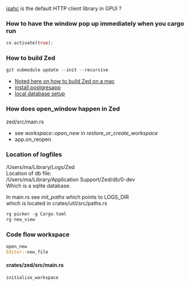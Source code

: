 
[isahc](https://github.com/sagebind/isahc) is the default HTTP client library in GPUI ?

### How to have the window pop up immediately when you cargo run

```rust
cx.activate(true);
```

### How to build Zed

```rust
git submodule update --init --recursive
```

* [Noted here on how to build Zed on a mac](https://github.com/zed-industries/zed/blob/main/docs/src/developing_zed__building_zed_macos.md)
* [install postgresapp](https://postgresapp.com/downloads.html)
* [local database setup](https://zed.dev/docs/local-collaboration)


### How does open_window happen in Zed

zed/src/main.rs

* see *workspace::open_new* in *restore_or_create_workspace*
* app.on_reopen

### Location of logfiles

/Users/ma/Library/Logs/Zed   
Location of db file:   
/Users/ma/Library/Application Support/Zed/db/0-dev   
Which is a sqlite database.

In main.rs see *init_paths* which points to LOGS_DIR   
which is located in crates/util/src/paths.rs

```rust
rg picker -g Cargo.toml
rg new_view
```

### Code flow workspace

```rust
open_new
Editor::new_file
```

#### crates/zed/src/main.rs

```rust
initialize_workspace
```

